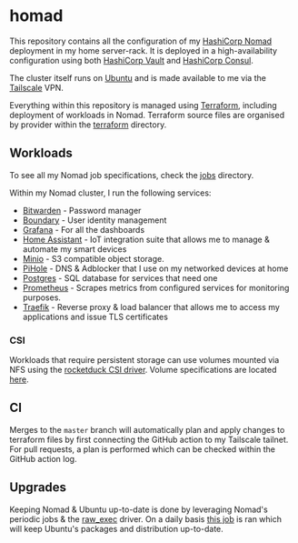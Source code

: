 # homad

This repository contains all the configuration of my [HashiCorp Nomad](https://nomadproject.io) deployment in my
home server-rack. It is deployed in a high-availability configuration using both [HashiCorp Vault](https://www.vaultproject.io/)
and [HashiCorp Consul](https://www.consul.io/).

The cluster itself runs on [Ubuntu](https://ubuntu.com/) and is made available to me via the [Tailscale](https://tailscale.com/) VPN.

Everything within this repository is managed using [Terraform](https://www.terraform.io/), including deployment of
workloads in Nomad. Terraform source files are organised by provider within the [terraform](./terraform) directory.

## Workloads

To see all my Nomad job specifications, check the [jobs](terraform/nomad/jobs) directory.

Within my Nomad cluster, I run the following services:

* [Bitwarden](https://bitwarden.com/) - Password manager
* [Boundary](https://www.boundaryproject.io/) - User identity management
* [Grafana](https://grafana.com/) - For all the dashboards
* [Home Assistant](https://www.home-assistant.io/) - IoT integration suite that allows me to manage & automate my smart devices
* [Minio](https://min.io/) - S3 compatible object storage.
* [PiHole](https://pi-hole.net/) - DNS & Adblocker that I use on my networked devices at home
* [Postgres](https://www.postgresql.org/) - SQL database for services that need one
* [Prometheus](https://prometheus.io/) - Scrapes metrics from configured services for monitoring purposes.
* [Traefik](https://traefik.io/) - Reverse proxy & load balancer that allows me to access my applications and issue TLS certificates

### CSI

Workloads that require persistent storage can use volumes mounted via NFS using the [rocketduck CSI driver](https://gitlab.com/rocketduck/csi-plugin-nfs).
Volume specifications are located [here](terraform/nomad/volumes.tf).

## CI

Merges to the `master` branch will automatically plan and apply changes to terraform files by first connecting the
GitHub action to my Tailscale tailnet. For pull requests, a plan is performed which can be checked within the
GitHub action log.

## Upgrades

Keeping Nomad & Ubuntu up-to-date is done by leveraging Nomad's periodic jobs & the [raw_exec](https://www.nomadproject.io/docs/drivers/raw_exec)
driver. On a daily basis [this job](terraform/nomad/jobs/maintenance/ubuntu-upgrade.nomad) is ran which will keep Ubuntu's packages
and distribution up-to-date.
